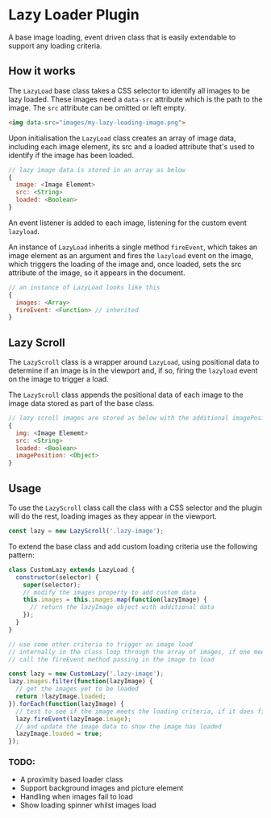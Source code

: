 # Lazy Loader Plugin

A base image loading, event driven class that is easily extendable to support any loading criteria.

## How it works

The `LazyLoad` base class takes a CSS selector to identify all images to be lazy loaded. These images need a `data-src` attribute which is the path to the image. The `src` attribute can be omitted or left empty.

```html
<img data-src="images/my-lazy-loading-image.png">
```

Upon initialisation the `LazyLoad` class creates an array of image data, including each image element, its src and a loaded attribute that's used to identify if the image has been loaded.

```javascript
// lazy image data is stored in an array as below
{
  image: <Image Elememt>
  src: <String>
  loaded: <Boolean>
}
```

An event listener is added to each image, listening for the custom event `lazyload`.

An instance of `LazyLoad` inherits a single method `fireEvent`, which takes an image element as an argument and fires the `lazyload` event on the image, which triggers the loading of the image and, once loaded, sets the src attribute of the image, so it appears in the document.

```javascript
// an instance of LazyLoad looks like this
{
  images: <Array>
  fireEvent: <Function> // inherited
}
```

## Lazy Scroll

The `LazyScroll` class is a wrapper around `LazyLoad`, using positional data to determine if an image is in the viewport and, if so, firing the `lazyload` event on the image to trigger a load.

The `LazyScroll` class appends the positional data of each image to the image data stored as part of the base class.

```javascript
// lazy scroll images are stored as below with the additional imagePosition property
{
  img: <Image Elememt>
  src: <String>
  loaded: <Boolean>
  imagePosition: <Object>
}
```

## Usage

To use the `LazyScroll` class call the class with a CSS selector and the plugin will do the rest, loading images as they appear in the viewport.

```javascript
const lazy = new LazyScroll('.lazy-image');
```

To extend the base class and add custom loading criteria use the following pattern:

```javascript
class CustomLazy extends LazyLoad {
  constructor(selector) {
    super(selector);
    // modify the images property to add custom data 
    this.images = this.images.map(function(lazyImage) {
      // return the lazyImage object with additional data
    });
  }
}

// use some other criteria to trigger an image load
// internally in the class loop through the array of images, if one meets the criteria to load
// call the fireEvent method passing in the image to load

const lazy = new CustomLazy('.lazy-image');
lazy.images.filter(function(lazyImage) {
  // get the images yet to be loaded
  return !lazyImage.loaded;
}).forEach(function(lazyImage) {
  // test to see if the image meets the loading criteria, if it does fire the event
  lazy.fireEvent(lazyImage.image);
  // and update the image data to show the image has loaded
  lazyImage.loaded = true;
});
```

### TODO:
* A proximity based loader class
* Support background images and picture element
* Handling when images fail to load
* Show loading spinner whilst images load
